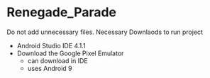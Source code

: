 # Renegade_Parade
Do not add unnecessary files.
Necessary Downlaods to run project
- Android Studio IDE 4.1.1
- Download the Google Pixel Emulator 
  - can download in IDE
  - uses Android 9
